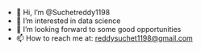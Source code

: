 - 👋 Hi, I’m @Suchetreddy1198
- 👀 I’m interested in data science
- 💞️ I’m looking forward to some good opportunities
- 📫 How to reach me at: reddysuchet1198@gmail.com 

<!---
Suchetreddy1198/Suchetreddy1198 is a ✨ special ✨ repository because its `README.md` (this file) appears on your GitHub profile.
You can click the Preview link to take a look at your changes.
--->
